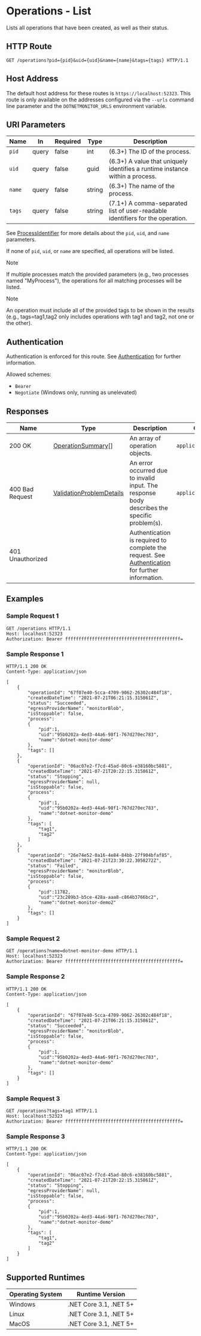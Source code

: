 # Operations - List

Lists all operations that have been created, as well as their status.

## HTTP Route

```http
GET /operations?pid={pid}&uid={uid}&name={name}&tags={tags} HTTP/1.1
```

## Host Address

The default host address for these routes is `https://localhost:52323`. This route is only available on the addresses configured via the `--urls` command line parameter and the `DOTNETMONITOR_URLS` environment variable.

## URI Parameters

| Name | In | Required | Type | Description |
|---|---|---|---|---|
| `pid` | query | false | int | (6.3+) The ID of the process. |
| `uid` | query | false | guid | (6.3+) A value that uniquely identifies a runtime instance within a process. |
| `name` | query | false | string | (6.3+) The name of the process. |
| `tags` | query | false | string | (7.1+) A comma-separated list of user-readable identifiers for the operation. |

See [ProcessIdentifier](definitions.md#processidentifier) for more details about the `pid`, `uid`, and `name` parameters.

If none of `pid`, `uid`, or `name` are specified, all operations will be listed.

> [!NOTE]
> If multiple processes match the provided parameters (e.g., two processes named "MyProcess"), the operations for all matching processes will be listed.

> [!NOTE]
> An operation must include all of the provided tags to be shown in the results (e.g., tags=tag1,tag2 only includes operations with tag1 and tag2, not one or the other).

## Authentication

Authentication is enforced for this route. See [Authentication](./../authentication.md) for further information.

Allowed schemes:
- `Bearer`
- `Negotiate` (Windows only, running as unelevated)

## Responses

| Name | Type | Description | Content Type |
|---|---|---|---|
| 200 OK | [OperationSummary](./definitions.md#operationsummary)[] | An array of operation objects. | `application/json` |
| 400 Bad Request | [ValidationProblemDetails](./definitions.md#validationproblemdetails) | An error occurred due to invalid input. The response body describes the specific problem(s). | `application/problem+json` |
| 401 Unauthorized | | Authentication is required to complete the request. See [Authentication](./../authentication.md) for further information. | |

## Examples

### Sample Request 1

```http
GET /operations HTTP/1.1
Host: localhost:52323
Authorization: Bearer fffffffffffffffffffffffffffffffffffffffffff=
```

### Sample Response 1

```http
HTTP/1.1 200 OK
Content-Type: application/json

[
    {
        "operationId": "67f07e40-5cca-4709-9062-26302c484f18",
        "createdDateTime": "2021-07-21T06:21:15.315861Z",
        "status": "Succeeded",
        "egressProviderName": "monitorBlob",
        "isStoppable": false,
        "process":
        {
            "pid":1,
            "uid":"95b0202a-4ed3-44a6-98f1-767d270ec783",
            "name":"dotnet-monitor-demo"
        },
        "tags": []
    },
    {
        "operationId": "06ac07e2-f7cd-45ad-80c6-e38160bc5881",
        "createdDateTime": "2021-07-21T20:22:15.315861Z",
        "status": "Stopping",
        "egressProviderName": null,
        "isStoppable": false,
        "process":
        {
            "pid":1,
            "uid":"95b0202a-4ed3-44a6-98f1-767d270ec783",
            "name":"dotnet-monitor-demo"
        },
        "tags": [
            "tag1",
            "tag2"
        ]
    },
    {
        "operationId": "26e74e52-0a16-4e84-84bb-27f904bfaf85",
        "createdDateTime": "2021-07-21T23:30:22.3058272Z",
        "status": "Failed",
        "egressProviderName": "monitorBlob",
        "isStoppable": false,
        "process":
        {
            "pid":11782,
            "uid":"23c289b3-b5ce-428a-aaa8-c864b3766bc2",
            "name":"dotnet-monitor-demo2"
        },
        "tags": []
    }
]
```

### Sample Request 2

```http
GET /operations?name=dotnet-monitor-demo HTTP/1.1
Host: localhost:52323
Authorization: Bearer fffffffffffffffffffffffffffffffffffffffffff=
```

### Sample Response 2

```http
HTTP/1.1 200 OK
Content-Type: application/json

[
    {
        "operationId": "67f07e40-5cca-4709-9062-26302c484f18",
        "createdDateTime": "2021-07-21T06:21:15.315861Z",
        "status": "Succeeded",
        "egressProviderName": "monitorBlob",
        "isStoppable": false,
        "process":
        {
            "pid":1,
            "uid":"95b0202a-4ed3-44a6-98f1-767d270ec783",
            "name":"dotnet-monitor-demo"
        },
        "tags": []
    }
]
```

### Sample Request 3

```http
GET /operations?tags=tag1 HTTP/1.1
Host: localhost:52323
Authorization: Bearer fffffffffffffffffffffffffffffffffffffffffff=
```

### Sample Response 3

```http
HTTP/1.1 200 OK
Content-Type: application/json

[
    {
        "operationId": "06ac07e2-f7cd-45ad-80c6-e38160bc5881",
        "createdDateTime": "2021-07-21T20:22:15.315861Z",
        "status": "Stopping",
        "egressProviderName": null,
        "isStoppable": false,
        "process":
        {
            "pid":1,
            "uid":"95b0202a-4ed3-44a6-98f1-767d270ec783",
            "name":"dotnet-monitor-demo"
        },
        "tags": [
            "tag1",
            "tag2"
        ]
    }
]
```

## Supported Runtimes

| Operating System | Runtime Version |
|---|---|
| Windows | .NET Core 3.1, .NET 5+ |
| Linux | .NET Core 3.1, .NET 5+ |
| MacOS | .NET Core 3.1, .NET 5+ |
